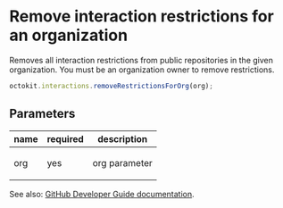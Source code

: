 # Remove interaction restrictions for an organization

Removes all interaction restrictions from public repositories in the given organization. You must be an organization owner to remove restrictions.

```js
octokit.interactions.removeRestrictionsForOrg(org);
```

## Parameters

<table>
  <thead>
    <tr>
      <th>name</th>
      <th>required</th>
      <th>description</th>
    </tr>
  </thead>
  <tbody>
    <tr><td>org</td><td>yes</td><td>

org parameter

</td></tr>
  </tbody>
</table>

See also: [GitHub Developer Guide documentation](endpoint.documentationUrl).
